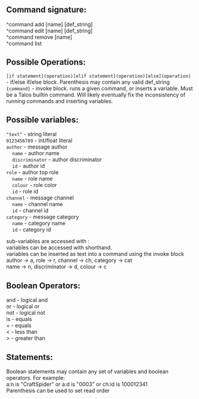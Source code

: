 ## Command signature:
^command add [name] [def_string]  
^command edit [name] [def_string]  
^command remove [name]  
^command list

## Possible Operations:

`[if statement](operation)[elif statement](operation)[else](operation)` - if/else if/else block. Parenthesis may contain any valid def_string  
`{command}` - invoke block. runs a given command, or inserts a variable. Must be a Talos builtin command.
            Will likely eventually fix the inconsistency of running commands and inserting variables.

## Possible variables:

`"text"` - string literal  
`0123456789` - int/float literal  
`author` - message author  
&nbsp;&nbsp;&nbsp; `name` - author name  
&nbsp;&nbsp;&nbsp; `discriminator` - author discriminator  
&nbsp;&nbsp;&nbsp; `id` - author id  
`role` - author top role  
&nbsp;&nbsp;&nbsp; `name` - role name  
&nbsp;&nbsp;&nbsp; `colour` - role color  
&nbsp;&nbsp;&nbsp; `id` - role id  
`channel` - message channel  
&nbsp;&nbsp;&nbsp; `name` - channel name  
&nbsp;&nbsp;&nbsp; `id` - channel id  
`category` - message category  
&nbsp;&nbsp;&nbsp; `name` - category name  
&nbsp;&nbsp;&nbsp; `id` - category id  

sub-variables are accessed with :  
variables can be accessed with shorthand.  
variables can be inserted as text into a command using the invoke block  
author -> a, role -> r, channel -> ch, category -> cat  
name -> n, discriminator -> d, colour -> c

## Boolean Operators:

and - logical and  
or - logical or  
not - logical not  
is - equals  
= - equals  
< - less than  
\> - greater than

## Statements:

Boolean statements may contain any set of variables and boolean operators. For example:  
a:n is "CraftSpider" or a:d is "0003" or ch:id is 100012341  
Parenthesis can be used to set read order
